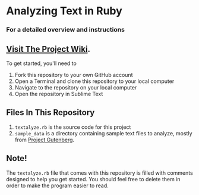 # Analyzing Text in Ruby

### For a detailed overview and instructions

## [Visit The Project Wiki](https://github.com/codeunion/text-analysis/wiki).

To get started, you'll need to

1. Fork this repository to your own GitHub account
2. Open a Terminal and clone this repository to your local computer
2. Navigate to the repository on your local computer
3. Open the repository in Sublime Text

## Files In This Repository

1. `textalyze.rb` is the source code for this project
2. `sample_data` is a directory containing sample text files to analyze, mostly from [Project Gutenberg](http://www.gutenberg.org/).

## Note!

The `textalyze.rb` file that comes with this repository is filled with comments
designed to help you get started.  You should feel free to delete them in order to
make the program easier to read.
